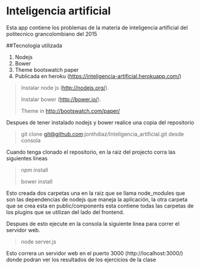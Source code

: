 # Inteligencia artificial
Esta app contiene los problemas de la materia de inteligencia artificial del 
politecnico grancolombiano del 2015

##Tecnología utilizada
1. Nodejs
2. Bower
3. Theme bootswatch paper
4. Publicada en heroku (https://inteligencia-artificial.herokuapp.com/)

>Instalar node js (http://nodejs.org/).
>
>Instalar bower (http://bower.io/).
>
> Theme in http://bootswatch.com/paper/

Despues de tener instalado nodejs y bower realice una copia del repositorio
> git clone git@github.com:jonthdiaz/Inteligencia_artificial.git desde consola

Cuando tenga clonado el repositorio, en la raiz del projecto corra las siguientes
lineas

>npm install
>
>bower install

Esto creada dos carpetas una en la raiz que se llama node_modules que son las 
dependencias de nodejs que maneja la aplicación, la otra carpeta que se crea 
esta en public/components esta contiene todas las carpetas de los plugins que se
utilizan del lado del frontend.

Despues de esto ejecute en la consola la siguiente linea para correr el servidor web.
>node server.js

Esto correra un servidor web en el puerto 3000 (http://localhost:3000/) 
donde podran ver los resultados de los ejercicios de la clase 